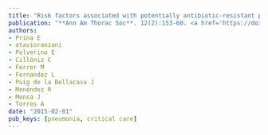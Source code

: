 ```yaml
---
title: "Risk factors associated with potentially antibiotic-resistant pathogens in community-acquired pneumonia"
publication: "**Ann Am Thorac Soc**. 12(2):153-60. <a href='https://doi.org/10.1513/annalsats.201407-305oc' target='_blank' rel='noopener noreferrer'>10.1513/annalsats.201407-305oc</a>"
authors:
- Prina E
- otavioranzani
- Polverino E
- Cillóniz C
- Ferrer M
- Fernandez L
- Puig de la Bellacasa J
- Menéndez R
- Mensa J
- Torres A
date: "2015-02-01"
pub_keys: [pneumonia, critical care]
---
```

